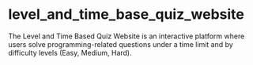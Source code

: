 # level_and_time_base_quiz_website
The Level and Time Based Quiz Website is an interactive platform where users solve programming-related questions under a time limit and by difficulty levels (Easy, Medium, Hard).
